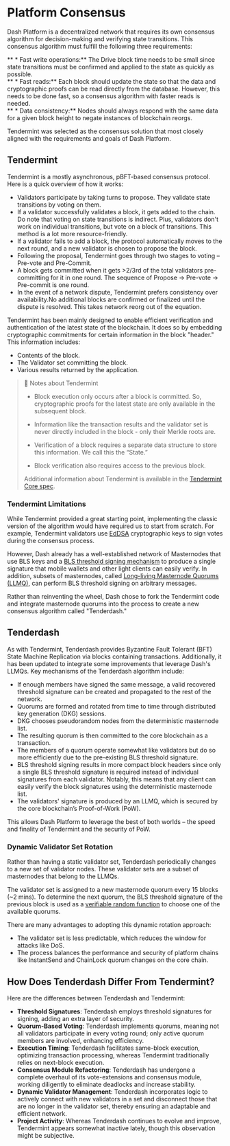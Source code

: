 # Platform Consensus

Dash Platform is a decentralized network that requires its own consensus algorithm for decision-making and verifying state transitions. This consensus algorithm must fulfill the following three requirements:

** \* Fast write operations:** The Drive block time needs to be small since state transitions must be confirmed and applied to the state as quickly as possible.  
**  \* Fast reads:** Each block should update the state so that the data and cryptographic proofs can be read directly from the database. However, this needs to be done fast, so a consensus algorithm with faster reads is needed.  
**  \* Data consistency:** Nodes should always respond with the same data for a given block height to negate instances of blockchain reorgs.

Tendermint was selected as the consensus solution that most closely aligned with the requirements and goals of Dash Platform.

## Tendermint

Tendermint is a mostly asynchronous, pBFT-based consensus protocol. Here is a quick overview of how it works:

- Validators participate by taking turns to propose. They validate state transitions by voting on them.
- If a validator successfully validates a block, it gets added to the chain. Do note that voting on state transitions is indirect. Plus, validators don't work on individual transitions, but vote on a block of transitions. This method is a lot more resource-friendly.
- If a validator fails to add a block, the protocol automatically moves to the next round, and a new validator is chosen to propose the block.
- Following the proposal, Tendermint goes through two stages to voting – Pre-vote and Pre-Commit. 
- A block gets committed when it gets >2/3rd of the total validators pre-committing for it in one round. The sequence of Propose -> Pre-vote -> Pre-commit is one round. 
- In the event of a network dispute, Tendermint prefers consistency over availability.No additional blocks are confirmed or finalized until the dispute is resolved. This takes network reorg out of the equation.

Tendermint has been mainly designed to enable efficient verification and authentication of the latest state of the blockchain. It does so by embedding cryptographic commitments for certain information in the block "header." This information includes:

- Contents of the block.
- The Validator set committing the block.
- Various results returned by the application.

> 📘 Notes about Tendermint
> 
> - Block execution only occurs after a block is committed. So, cryptographic proofs for the latest state are only available in the subsequent block.
> 
> - Information like the transaction results and the validator set is never directly included in the block - only their Merkle roots are. 
> 
> - Verification of a block requires a separate data structure to store this information. We call this the “State.” 
> 
> - Block verification also requires access to the previous block.
> 
> Additional information about Tendermint is available in the <a href="https://docs.tendermint.com/master/spec/#overview" target="_blank">Tendermint Core spec</a>.

### Tendermint Limitations

While Tendermint provided a great starting point, implementing the classic version of the algorithm would have required us to start from scratch. For example, Tendermint validators use [EdDSA](https://en.wikipedia.org/wiki/EdDSA) cryptographic keys to sign votes during the consensus process. 

However, Dash already has a well-established network of Masternodes that use BLS keys and a [BLS threshold signing mechanism](https://blog.dash.org/secret-sharing-and-threshold-signatures-with-bls-954d1587b5f) to produce a single signature that mobile wallets and other light clients can easily verify. In addition, subsets of masternodes, called [Long-living Masternode Quorums (LLMQ)](https://github.com/dashpay/dips/blob/master/dip-0006.md), can perform BLS threshold signing on arbitrary messages. 

Rather than reinventing the wheel, Dash chose to fork the Tendermint code and integrate masternode quorums into the process to create a new consensus algorithm called "Tenderdash."

## Tenderdash

As with Tendermint, Tenderdash provides Byzantine Fault Tolerant (BFT) State Machine Replication via blocks containing transactions. Additionally, it has been updated to integrate some improvements that leverage Dash's LLMQs. Key mechanisms of the Tenderdash algorithm include:

- If enough members have signed the same message, a valid recovered threshold signature can be created and propagated to the rest of the network.
- Quorums are formed and rotated from time to time through distributed key generation (DKG) sessions.
- DKG chooses pseudorandom nodes from the deterministic masternode list.
- The resulting quorum is then committed to the core blockchain as a transaction. 
- The members of a quorum operate somewhat like validators but do so more efficiently due to the pre-existing BLS threshold signature.
- BLS threshold signing results in more compact block headers since only a single BLS threshold signature is required instead of individual signatures from each validator. Notably, this means that any client can easily verify the block signatures using the deterministic masternode list.
- The validators' signature is produced by an LLMQ, which is secured by the core blockchain’s Proof-of-Work (PoW).

This allows Dash Platform to leverage the best of both worlds – the speed and finality of Tendermint and the security of PoW.

### Dynamic Validator Set Rotation

Rather than having a static validator set, Tenderdash periodically changes to a new set of validator nodes. These validator sets are a subset of masternodes that belong to the LLMQs. 

The validator set is assigned to a new masternode quorum every 15 blocks (~2 mins). To determine the next quorum, the BLS threshold signature of the previous block is used as a [verifiable random function](https://en.wikipedia.org/wiki/Verifiable_random_function) to choose one of the available quorums. 

There are many advantages to adopting this dynamic rotation approach: 

- The validator set is less predictable, which reduces the window for attacks like DoS.
- The process balances the performance and security of platform chains like InstantSend and ChainLock quorum changes on the core chain.

## How Does Tenderdash Differ From Tendermint?

Here are the differences between Tenderdash and Tendermint:

- **Threshold Signatures**: Tenderdash employs threshold signatures for signing, adding an extra layer of security.
- **Quorum-Based Voting**: Tenderdash implements quorums, meaning not all validators participate in every voting round; only active quorum members are involved, enhancing efficiency.
- **Execution Timing**: Tenderdash facilitates same-block execution, optimizing transaction processing, whereas Tendermint traditionally relies on next-block execution.
- **Consensus Module Refactoring**: Tenderdash has undergone a complete overhaul of its vote-extensions and consensus module, working diligently to eliminate deadlocks and increase stability.
- **Dynamic Validator Management**: Tenderdash incorporates logic to actively connect with new validators in a set and disconnect those that are no longer in the validator set, thereby ensuring an adaptable and efficient network.
- **Project Activity**: Whereas Tenderdash continues to evolve and improve, Tendermint appears somewhat inactive lately, though this observation might be subjective.